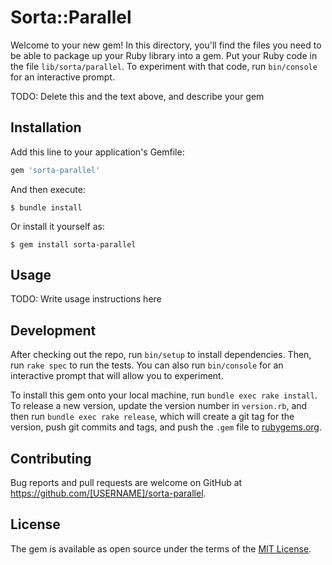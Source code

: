 # Sorta::Parallel

Welcome to your new gem! In this directory, you'll find the files you need to be able to package up your Ruby library into a gem. Put your Ruby code in the file `lib/sorta/parallel`. To experiment with that code, run `bin/console` for an interactive prompt.

TODO: Delete this and the text above, and describe your gem

## Installation

Add this line to your application's Gemfile:

```ruby
gem 'sorta-parallel'
```

And then execute:

    $ bundle install

Or install it yourself as:

    $ gem install sorta-parallel

## Usage

TODO: Write usage instructions here

## Development

After checking out the repo, run `bin/setup` to install dependencies. Then, run `rake spec` to run the tests. You can also run `bin/console` for an interactive prompt that will allow you to experiment.

To install this gem onto your local machine, run `bundle exec rake install`. To release a new version, update the version number in `version.rb`, and then run `bundle exec rake release`, which will create a git tag for the version, push git commits and tags, and push the `.gem` file to [rubygems.org](https://rubygems.org).

## Contributing

Bug reports and pull requests are welcome on GitHub at https://github.com/[USERNAME]/sorta-parallel.


## License

The gem is available as open source under the terms of the [MIT License](https://opensource.org/licenses/MIT).
